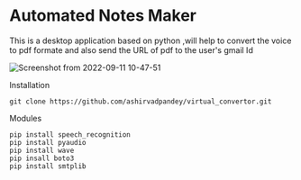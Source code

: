 # Automated Notes Maker
This is a desktop application based on python ,will help to convert the voice to pdf formate and also send the 
URL of pdf to the user's gmail Id


![Screenshot from 2022-09-11 10-47-51](https://user-images.githubusercontent.com/72142699/189513679-c6fa1c4c-5e49-4cd6-8bdc-9717295ba81e.png)


Installation
  
    git clone https://github.com/ashirvadpandey/virtual_convertor.git
Modules
    
    pip install speech_recognition
    pip install pyaudio
    pip install wave
    pip insall boto3 
    pip install smtplib
